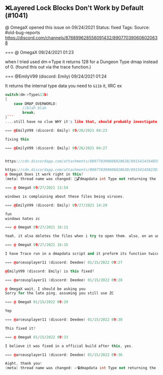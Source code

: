 ## ❌Layered Lock Blocks Don't Work by Default (#1041)
@ OmegaX opened this issue on 09/24/2021
Status: fixed
Tags: 
Source: #old-bug-reports https://discord.com/channels/876899628556091432/890770390606020638


=== @ OmegaX 09/24/2021 01:23

when I tried used dm->Type it returns 128 for a Dungeon Type dmap instead of 0. (found this out via the trace function.)

=== @EmilyV99 (discord: Emily) 09/24/2021 01:24

It returns the internal type data
you need to `&11b` it, IIRC
ex
```cpp
switch(dm->Type&11b)
{
    case DMAP_OVERWORLD:
        //blah blah
        break;
}```
....still have no clue WHY it's like that, should probably investigate further. Zoria's doing, I believe.

=== @EmilyV99 (discord: Emily) 09/26/2021 04:23

fixing this

=== @EmilyV99 (discord: Emily) 09/26/2021 04:27


https://cdn.discordapp.com/attachments/890770390606020638/891541419485954058/zelda.exe?ex=65ed36a6&is=65dac1a6&hm=00214d229ecde510d4d6cb19e8ee169000b3a43a0097581b0aed698491842069&

https://cdn.discordapp.com/attachments/890770390606020638/891541438238715924/zquest.exe?ex=65ed36aa&is=65dac1aa&hm=659e74cea24c1ee4314f8302bfd150f41dbb4720467154857953306186155b90&
@ OmegaX Does it work right in this?
(meta) thread name was changed: 💊🔓dmapdata int Type not returning the right value?

=== @ OmegaX 09/27/2021 13:54

windows is complaining about these files being viruses.

=== @EmilyV99 (discord: Emily) 09/27/2021 14:29

fun
windows hates zc

=== @ OmegaX 09/27/2021 16:11

Yeah, it also deletes the files when i try to open them. also, on an unrelated note: Trace is writing twice to allegro.log (ZScript Debug) instead of once. don't know why i need to do more testing...

=== @ OmegaX 09/27/2021 16:15

I have Trace run in a dmapdata script and it preform its function twice even though I have it written down once, one at the start before the warp opening starts and then another one after the warp animation is finish.

=== @arceusplayer11 (discord: Deedee) 01/15/2022 09:27

@EmilyV99 (discord: Emily) is this fixed?

=== @arceusplayer11 (discord: Deedee) 01/15/2022 09:28

@ OmegaX wait, I should be asking you
Sorry for the late ping, assuming you still use ZC

=== @ OmegaX 01/15/2022 09:29

Yep

=== @arceusplayer11 (discord: Deedee) 01/15/2022 09:30

This fixed it?

=== @ OmegaX 01/15/2022 09:33

I believe it was fixed in a official build after this, yes.

=== @arceusplayer11 (discord: Deedee) 01/15/2022 09:36

Aight, thank you!
(meta) thread name was changed: ✅🔒dmapdata int Type not returning the right value?
